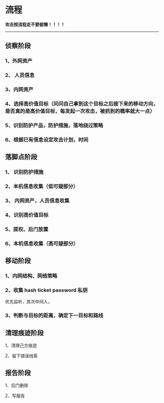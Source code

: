 # 流程

**攻击按流程走不要偷懒！！！！**

****

## 侦察阶段

### 1、外网资产

### 2、 人员信息

### 3、内网资产

### 4、选择高价值目标（问问自己拿到这个目标之后接下来的移动方向，是否真的是高价值目标，每发起一次攻击，被抓到的概率就大一点）

### 5、识别防护产品，防护措施，落地绕过策略

### 6、根据已有信息设定攻击计划，时间



## 落脚点阶段

### 1、 识别防护措施

### 2、本机信息收集（低可疑部分）

### 3、 内网资产，人员信息收集

### 4、识别高价值目标

### 5、提权、后门放置

### 6、本机信息收集（高可疑部分）

## 移动阶段

### 1、内网结构、网络策略

### 2、收集 hash ticket password 私钥

优先监听，其次中间人，

### 3、判断与目标的距离，确定下一目标和路线

## 清理痕迹阶段

1、清理己方痕迹

2、留下错误线索

## 报告阶段

1、后门删除

2、写报告

###
